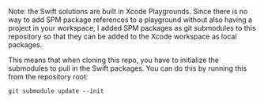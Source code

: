 Note: the Swift solutions are built in Xcode Playgrounds. Since there is no way to add SPM package references to a playground without also having a project in your workspace, I added SPM packages as git submodules to this repository so that they can be added to the Xcode workspace as local packages.

This means that when cloning this repo, you have to initialize the submodules to pull in the Swift packages. You can do this by running this from the repository root:

    git submodule update --init